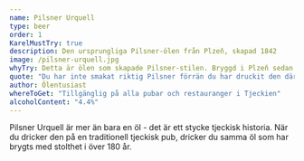 ```yaml
---
name: Pilsner Urquell
type: beer
order: 1
KarelMustTry: true
description: Den ursprungliga Pilsner-ölen från Plzeň, skapad 1842
image: /pilsner-urquell.jpg
whyTry: Detta är ölen som skapade Pilsner-stilen. Bryggd i Plzeň sedan 1842 med samma recept, använder den Žatec-humle och mjukt böhmiskt vatten. Den har en distinkt gyllene färg och en ren, krispig smak som har kopieras världen över men aldrig överträffats.
quote: "Du har inte smakat riktig Pilsner förrän du har druckit den där den bryggdes. Det är som att jämföra en kopia med originalet."
author: Ölentusiast
whereToGet: "Tillgänglig på alla pubar och restauranger i Tjeckien"
alcoholContent: "4.4%"
---
```


Pilsner Urquell är mer än bara en öl - det är ett stycke tjeckisk historia. När du dricker den på en traditionell tjeckisk pub, dricker du samma öl som har brygts med stolthet i över 180 år.